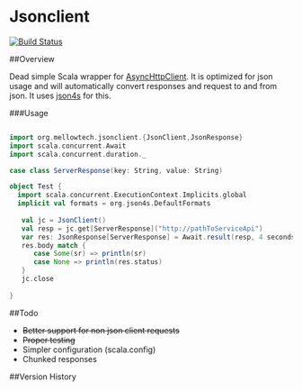 # Jsonclient #

[![Build Status](https://travis-ci.org/msvens/jsonclient.svg?branch=master)](https://travis-ci.org/msvens/jsonclient)


##Overview

Dead simple Scala wrapper for [AsyncHttpClient](https://github.com/AsyncHttpClient/async-http-client). It is optimized for json usage
and will automatically convert responses and request to and from json. It uses
[json4s](https://github.com/json4s/json4s) for this.

###Usage

```scala

import org.mellowtech.jsonclient.{JsonClient,JsonResponse}
import scala.concurrent.Await
import scala.concurrent.duration._

case class ServerResponse(key: String, value: String)

object Test {
  import scala.concurrent.ExecutionContext.Implicits.global
  implicit val formats = org.json4s.DefaultFormats
  
   val jc = JsonClient()
   val resp = jc.get[ServerResponse]("http://pathToServiceApi")
   var res: JsonResponse[ServerResponse] = Await.result(resp, 4 seconds)
   res.body match {
      case Some(sr) => println(sr)
      case None => println(res.status)
   }
   jc.close
  
}
```


##Todo

* ~~Better support for non json client requests~~
* ~~Proper testing~~
* Simpler configuration (scala.config)
* Chunked responses

##Version History






